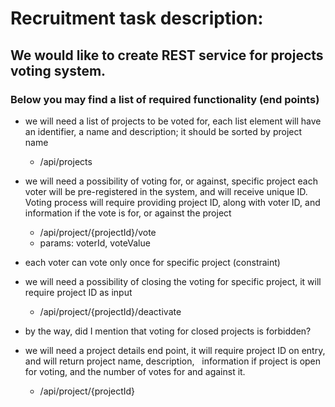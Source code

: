 # Recruitment task description:

## We would like to create REST service for projects voting system.
### Below you may find a list of required functionality (end points)

* we will need a list of projects to be voted for, each list element will have an  identifier,  a name and description; it should be sorted by project name
  * /api/projects

* we will need a possibility of voting for, or against, specific project
each voter will be pre-registered in the system, and will receive unique ID. Voting process will require providing project ID, along with voter ID,
and information if the vote is for, or against the project
  * /api/project/{projectId}/vote  
  * params: voterId, voteValue

* each voter can vote only once for specific project (constraint)

* we will need a possibility of closing the voting for specific project,
it will require project ID as input
  * /api/project/{projectId}/deactivate

* by the way, did I mention that voting for closed projects is forbidden?

* we will need a project details end point, it will require project ID on entry,
and will return project name, description,   information if project is open for voting,
and the number of votes for and against it.

  * /api/project/{projectId}




